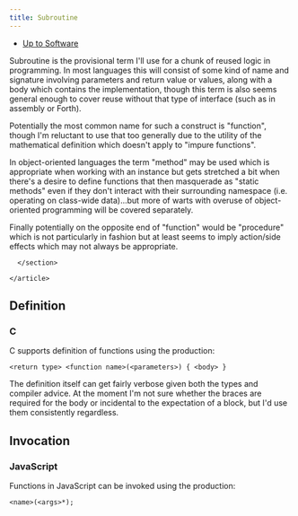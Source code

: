 ```yaml
---
title: Subroutine
---
```


- [Up to Software](software)

Subroutine is the provisional term I'll use for a chunk of
reused logic in programming. In most languages this will
consist of some kind of name and signature involving
parameters and return value or values, along with a body which
contains the implementation, though this term is also seems
general enough to cover reuse without that type of interface
(such as in assembly or Forth).

Potentially the most common name for such a construct is
"function", though I'm reluctant to use that too generally
due to the utility of the mathematical definition which
	  doesn't apply to "impure functions".
	</p>
	<p>
	  In object-oriented languages the term "method" may be used
	  which is appropriate when working with an instance but gets
	  stretched a bit when there's a desire to define functions that
	  then masquerade as "static methods" even if they don't
	  interact with their surrounding namespace (i.e. operating on
	  class-wide data)...but more of warts with overuse of
	  object-oriented programming will be covered separately.
	</p>
	<p>
	  Finally potentially on the opposite end of "function" would be
	  "procedure" which is not particularly in fashion but at least
	  seems to imply action/side effects which may not always be
	  appropriate.
	</p>
      </section>
      <section>
	
      </section>

    </article>
  </body>

## Definition

### C

C supports definition of functions using the production:

```
<return type> <function name>(<parameters>) { <body> }
```

The definition itself can get fairly verbose given both
the types and compiler advice. At the moment I'm not
sure whether the braces are required for the body or
incidental to the expectation of a block, but I'd use
them consistently regardless.

## Invocation

### JavaScript

Functions in JavaScript can be invoked using the production:

```
<name>(<args>*);
```
